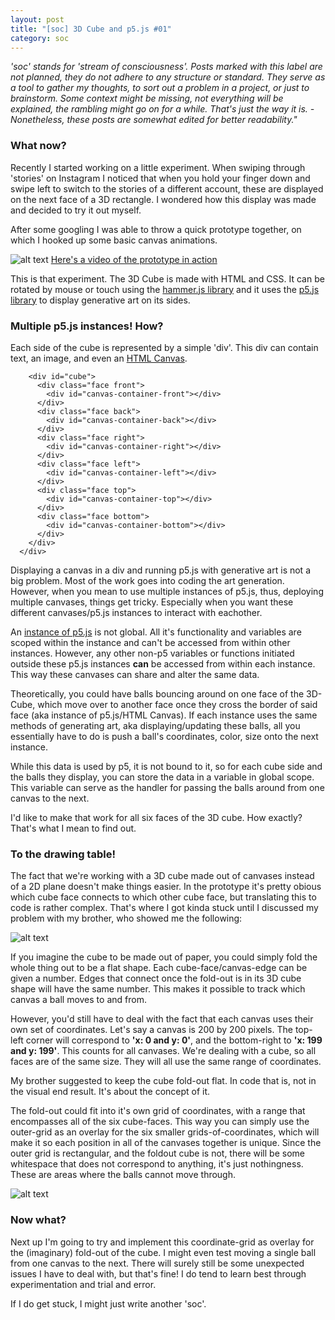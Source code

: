 ```yaml
---
layout: post
title: "[soc] 3D Cube and p5.js #01"
category: soc
---
```


*'soc' stands for 'stream of consciousness'. Posts marked with this label are not planned, they do not adhere to any structure or standard. They serve as a tool to gather my thoughts, to sort out a problem in a project, or just to brainstorm. Some context might be missing, not everything will be explained, the rambling might go on for a while. That's just the way it is. - Nonetheless, these posts are somewhat edited for better readability."*

### What now?

Recently I started working on a little experiment. When swiping through 'stories' on Instagram I noticed that when you hold your finger down and swipe left to switch to the stories of a different account, these are displayed on the next face of a 3D rectangle. I wondered how this display was made and decided to try it out myself.

After some googling I was able to throw a quick prototype together, on which I hooked up some basic canvas animations.

![alt text](https://raw.githubusercontent.com/Kompjoeter/kompjoeter.github.io/main/_screenshots/cube.PNG "Cube")
[Here's a video of the prototype in action](https://www.youtube.com/watch?v=fhnaG788cOQ)

This is that experiment. The 3D Cube is made with HTML and CSS. It can be rotated by mouse or touch using the [hammer.js library](https://hammerjs.github.io/) and it uses the [p5.js library](https://p5js.org/) to display generative art on its sides.

### Multiple p5.js instances! How?

Each side of the cube is represented by a simple 'div'. This div can contain text, an image, and even an [HTML Canvas](https://www.w3schools.com/html/html5_canvas.asp). 

```  <div class="cube-container">      
    <div id="cube">
      <div class="face front">
        <div id="canvas-container-front"></div>
      </div>
      <div class="face back">
        <div id="canvas-container-back"></div>
      </div>
      <div class="face right">
        <div id="canvas-container-right"></div>
      </div>
      <div class="face left">
        <div id="canvas-container-left"></div>
      </div>
      <div class="face top">
        <div id="canvas-container-top"></div>
      </div>
      <div class="face bottom">
        <div id="canvas-container-bottom"></div>
      </div>
    </div>
  </div>
  ```
Displaying a canvas in a div and running p5.js with generative art is not a big problem. Most of the work goes into coding the art generation. However, when you mean to use multiple instances of p5.js, thus, deploying multiple canvases, things get tricky. Especially when you want these different canvases/p5.js instances to interact with eachother.

An [instance of p5.js](https://p5js.org/examples/instance-mode-instantiation.html) is not global. All it's functionality and variables are scoped within the instance and can't be accessed from within other instances. However, any other non-p5 variables or functions initiated outside these p5.js instances **can** be accessed from within each instance. This way these canvases can share and alter the same data.

Theoretically, you could have balls bouncing around on one face of the 3D-Cube, which move over to another face once they cross the border of said face (aka instance of p5.js/HTML Canvas). If each instance uses the same methods of generating art, aka displaying/updating these balls, all you essentially have to do is push a ball's coordinates, color, size onto the next instance. 

While this data is used by p5, it is not bound to it, so for each cube side and the balls they display, you can store the data in a variable in global scope. This variable can serve as the handler for passing the balls around from one canvas to the next.

I'd like to make that work for all six faces of the 3D cube. How exactly? That's what I mean to find out.

### To the drawing table!

The fact that we're working with a 3D cube made out of canvases instead of a 2D plane doesn't make things easier. In the prototype it's pretty obious which cube face connects to which other cube face, but translating this to code is rather complex. That's where I got kinda stuck until I discussed my problem with my brother, who showed me the following:

![alt text](https://raw.githubusercontent.com/Kompjoeter/kompjoeter.github.io/main/_screenshots/drawing.png "Blueprint")

If you imagine the cube to be made out of paper, you could simply fold the whole thing out to be a flat shape. Each cube-face/canvas-edge can be given a number. Edges that connect once the fold-out is in its 3D cube shape will have the same number. This makes it possible to track which canvas a ball moves to and from.

However, you'd still have to deal with the fact that each canvas uses their own set of coordinates. Let's say a canvas is 200 by 200 pixels. The top-left corner will correspond to **'x: 0 and y: 0'**, and the bottom-right to **'x: 199 and y: 199'**. This counts for all canvases. We're dealing with a cube, so all faces are of the same size. They will all use the same range of coordinates.

My brother suggested to keep the cube fold-out flat. In code that is, not in the visual end result. It's about the concept of it. 

The fold-out could fit into it's own grid of coordinates, with a range that encompasses all of the six cube-faces. This way you can simply use the outer-grid as an overlay for the six smaller grids-of-coordinates, which will make it so each position in all of the canvases together is unique. Since the outer grid is rectangular, and the foldout cube is not, there will be some whitespace that does not correspond to anything, it's just nothingness. These are areas where the balls cannot move through.

![alt text](https://raw.githubusercontent.com/Kompjoeter/kompjoeter.github.io/main/_screenshots/drawing2.png "Blueprint")

### Now what?

Next up I'm going to try and implement this coordinate-grid as overlay for the (imaginary) fold-out of the cube. I might even test moving a single ball from one canvas to the next. There will surely still be some unexpected issues I have to deal with, but that's fine! I do tend to learn best through experimentation and trial and error. 

If I do get stuck, I might just write another 'soc'.